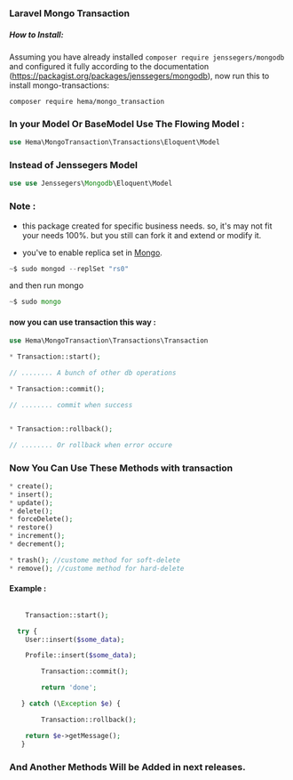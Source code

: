 ### Laravel Mongo Transaction

##### How to Install:
Assuming you have already installed ```composer require jenssegers/mongodb``` and configured it fully according to the documentation (https://packagist.org/packages/jenssegers/mongodb), now run this to install mongo-transactions:

```composer require hema/mongo_transaction```
### In your Model Or BaseModel Use The Flowing Model :
```php
use Hema\MongoTransaction\Transactions\Eloquent\Model
```

### Instead of Jenssegers Model
```php
use use Jenssegers\Mongodb\Eloquent\Model 
```

### Note : 
* this package created for specific business needs. so, it's may not fit your needs 100%. but you still can fork it and extend or modify it.

* you've to enable replica set in [Mongo](https://docs.mongodb.com/manual/tutorial/deploy-replica-set/#procedure "Replica Set In Mongod").
```php
~$ sudo mongod --replSet "rs0" 
```

and then run mongo
```php
~$ sudo mongo 
```

#### now you can use transaction this way : 

```php
use Hema\MongoTransaction\Transactions\Transaction

```


```php
* Transaction::start();

// ........ A bunch of other db operations

* Transaction::commit();

// ........ commit when success


* Transaction::rollback();

// ........ Or rollback when error occure


```
### Now You Can Use These Methods with transaction

```php
* create();
* insert();
* update();
* delete();
* forceDelete(); 
* restore()
* increment();
* decrement();

* trash(); //custome method for soft-delete
* remove(); //custome method for hard-delete


```

#### Example : 

```php

    Transaction::start();

  try {
 	User::insert($some_data);

  	Profile::insert($some_data);

        Transaction::commit();

        return 'done';

   } catch (\Exception $e) {

        Transaction::rollback();

  	return $e->getMessage();
   }

```

### And Another Methods Will be Added in next releases.
